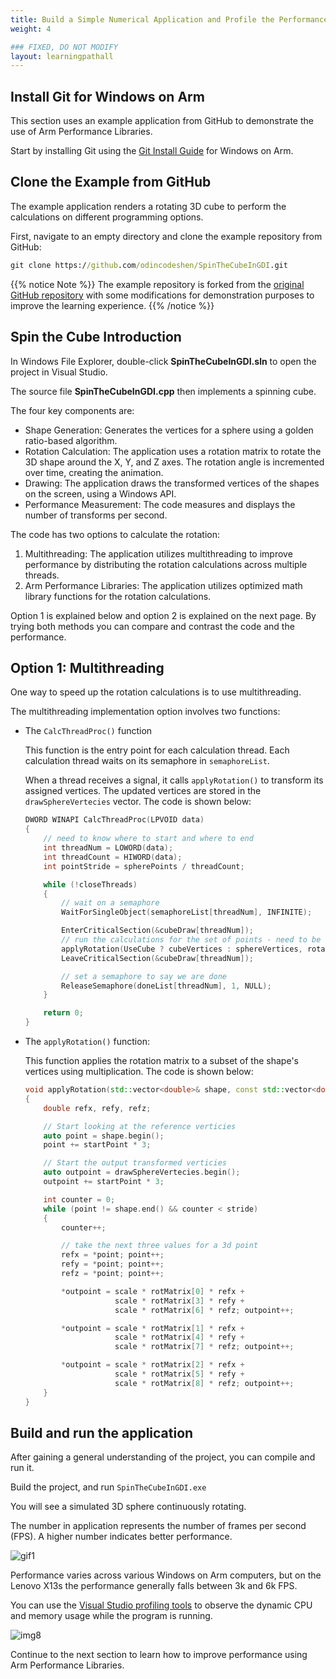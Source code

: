 ```yaml
---
title: Build a Simple Numerical Application and Profile the Performance
weight: 4

### FIXED, DO NOT MODIFY
layout: learningpathall
---
```


## Install Git for Windows on Arm

This section uses an example application from GitHub to demonstrate the use of Arm Performance Libraries.

Start by installing Git using the [Git Install Guide](/install-guides/git-woa/) for Windows on Arm.

## Clone the Example from GitHub

The example application renders a rotating 3D cube to perform the calculations on different programming options.

First, navigate to an empty directory and clone the example repository from GitHub:

```cmd
git clone https://github.com/odincodeshen/SpinTheCubeInGDI.git
```

{{% notice Note %}}
The example repository is forked from the [original GitHub repository](https://github.com/marcpems/SpinTheCubeInGDI) with some modifications for demonstration purposes to improve the learning experience.
{{% /notice %}}

## Spin the Cube Introduction

In Windows File Explorer, double-click **SpinTheCubeInGDI.sln** to open the project in Visual Studio.

The source file **SpinTheCubeInGDI.cpp** then implements a spinning cube.

The four key components are:
 
 - Shape Generation: Generates the vertices for a sphere using a golden ratio-based algorithm.
 - Rotation Calculation: 
   The application uses a rotation matrix to rotate the 3D shape around the X, Y, and Z axes. The rotation angle is incremented over time, creating the animation. 
 - Drawing: The application draws the transformed vertices of the shapes on the screen, using a Windows API.
 - Performance Measurement: The code measures and displays the number of transforms per second.

The code has two options to calculate the rotation:

  1. Multithreading: The application utilizes multithreading to improve performance by distributing the rotation calculations across multiple threads.
  2. Arm Performance Libraries: The application utilizes optimized math library functions for the rotation calculations. 

Option 1 is explained below and option 2 is explained on the next page. By trying both methods you can compare and contrast the code and the performance. 

## Option 1: Multithreading

One way to speed up the rotation calculations is to use multithreading.

The multithreading implementation option involves two functions:

 - The `CalcThreadProc()` function
    
    This function is the entry point for each calculation thread.  Each calculation thread waits on its semaphore in `semaphoreList`.
   
    When a thread receives a signal, it calls `applyRotation()` to transform its assigned vertices. The updated vertices are stored in the `drawSphereVertecies` vector. The code is shown below:
   
    ```c++
    DWORD WINAPI CalcThreadProc(LPVOID data)
    {
        // need to know where to start and where to end
        int threadNum = LOWORD(data);
        int threadCount = HIWORD(data);
        int pointStride = spherePoints / threadCount;

        while (!closeThreads)
        {
            // wait on a semaphore
            WaitForSingleObject(semaphoreList[threadNum], INFINITE);

            EnterCriticalSection(&cubeDraw[threadNum]);
            // run the calculations for the set of points - need to be global
            applyRotation(UseCube ? cubeVertices : sphereVertices, rotationInX, threadNum * pointStride, pointStride);
            LeaveCriticalSection(&cubeDraw[threadNum]);

            // set a semaphore to say we are done
            ReleaseSemaphore(doneList[threadNum], 1, NULL);
        }

        return 0;
    }
    ```

 - The `applyRotation()` function:

    This function applies the rotation matrix to a subset of the shape's vertices using multiplication. The code is shown below:

    ```c++
    void applyRotation(std::vector<double>& shape, const std::vector<double>& rotMatrix, int startPoint, int stride)
    {
        double refx, refy, refz;

        // Start looking at the reference verticies 
        auto point = shape.begin();
        point += startPoint * 3;

        // Start the output transformed verticies 
        auto outpoint = drawSphereVertecies.begin();
        outpoint += startPoint * 3;

        int counter = 0;
        while (point != shape.end() && counter < stride)
        {
            counter++;

            // take the next three values for a 3d point
            refx = *point; point++;
            refy = *point; point++;
            refz = *point; point++;

            *outpoint = scale * rotMatrix[0] * refx + 
                        scale * rotMatrix[3] * refy + 
                        scale * rotMatrix[6] * refz; outpoint++;

            *outpoint = scale * rotMatrix[1] * refx + 
                        scale * rotMatrix[4] * refy + 
                        scale * rotMatrix[7] * refz; outpoint++;

            *outpoint = scale * rotMatrix[2] * refx + 
                        scale * rotMatrix[5] * refy + 
                        scale * rotMatrix[8] * refz; outpoint++;
        }
    }
    ```


## Build and run the application

After gaining a general understanding of the project, you can compile and run it. 

Build the project, and run `SpinTheCubeInGDI.exe`

You will see a simulated 3D sphere continuously rotating. 

The number in application represents the number of frames per second (FPS). A higher number indicates better performance.

 ![gif1](./figures/multithreading.gif)

Performance varies across various Windows on Arm computers, but on the Lenovo X13s the performance generally falls between 3k and 6k FPS.


You can use the [Visual Studio profiling tools](https://learn.microsoft.com/en-us/visualstudio/profiling/profiling-feature-tour?view=vs-2022) to observe the dynamic CPU and memory usage while the program is running.

 ![img8](./figures/mt_cpumem_usage1.png)

Continue to the next section to learn how to improve performance using Arm Performance Libraries.
